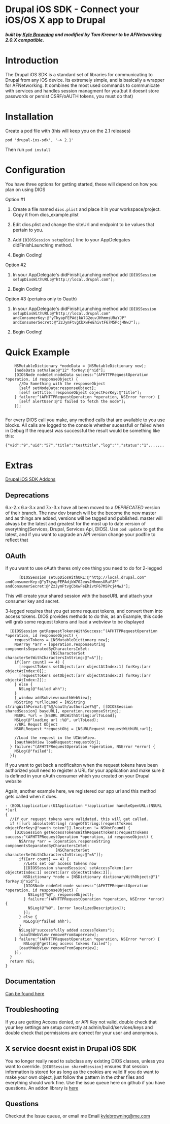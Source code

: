 Drupal iOS SDK - Connect your iOS/OS X app to Drupal
================================
##### built by [Kyle Browning](http://kylebrowning.com) and modified by Tom Kremer to be AFNetworking 2.0.X compatible.
Introduction
================================
The Drupal iOS SDK is a standard set of libraries for communicating to Drupal from any iOS device. Its extremely simple, and is basically a wrapper for AFNetworking. It combines the most used commands to communicate with services and handles session managment for you(but it doesnt store passwords or persist CSRF/oAUTH tokens, you must do that)

Installation
================================
Create a pod file with (this will keep you on the 2.1 releases) 
```
pod 'drupal-ios-sdk', '~> 2.1'
```
Then run `pod install`

Configuration
================================
You have three options for getting started, these will depend on how you plan on using DIOS

Option #1

1. Create a file named `dios.plist` and place it in your workspace/project. Copy it from dios_example.plist

2. Edit dios.plist and change the siteUrl and endpoint to be values that pertain to you.
 
3. Add `[DIOSSession setupDios]` line to your AppDelegates didFinishLaunching method.

4. Begin Coding!

 
Option #2

1. In your AppDelegate's didFinishLaunching method add `[DIOSSession setupDiosWithURL:@"http://local.drupal.com"];`

2. Begin Coding!

Option #3 (pertains only to Oauth)

1. In your AppDelegate's didFinishLaunching method add `[DIOSSession setupDiosWithURL:@"http://local.drupal.com" andConsumerKey:@"yTkyapFEPAdjkW7G2euvJHhmmsURaYJP" andConsumerSecret:@"ZzJymFtvgCbXwFeEhivtF67M5Pcj4NwJ"];;`

2. Begin Coding!

Quick Example
===============================
```obj-c
    NSMutableDictionary *nodeData = [NSMutableDictionary new];
    [nodeData setValue:@"12" forKey:@"nid"];
    [DIOSNode nodeGet:nodeData success:^(AFHTTPRequestOperation *operation, id responseObject) {
      //Do Something with the responseObject
      [self setNodeData:responseObject];
      [self setTitle:[responseObject objectForKey:@"title"];
    } failure:^(AFHTTPRequestOperation *operation, NSError *error) {
      [self alertUser:@"I failed to fetch the node"];   
    }];
    
```
For every DIOS call you make, any method calls that are available to you use blocks.
All calls are logged to the console whether sucessfull or failed when in Debug
If the request was successful the result would be something like this:

    {"vid":"9","uid":"57","title":"testtitle","log":"","status":"1".......
    

Extras
===============================
[Drupal iOS SDK Addons](https://github.com/utneon/drupal-ios-sdk-addons)

Deprecations
--------------------
6.x-2.x 6.x-3.x and 7.x-3.x have all been moved to a  *DEPRECATED* version of their branch.
The new dev branch will be the become the new master and as things are added, versions will be tagged and published.
master will always be the latest and greatest for the most up to date version of everything(Services, Drupal, Services Api, DIOS). Use `pod update` to get the latest, and if you want to upgrade an API version change your podfile to reflect that

OAuth
--------------------
If you want to use oAuth theres only one thing you need to do for 2-legged
```obj-c
      [DIOSSession setupDiosWithURL:@"http://local.drupal.com" andConsumerKey:@"yTkyapFEPAdjkW7G2euvJHhmmsURaYJP" andConsumerSecret:@"ZzJymFtvgCbXwFeEhivtF67M5Pcj4NwJ"];
```
This will create your shared session with the baseURL and attach your consumer key and secret.

3-legged requires that you get some request tokens, and convert them into access tokens.
DIOS provides methods to do this, as an Example, this code will grab some request tokens and load a webview to be displayed

```obj-c
  [DIOSSession getRequestTokensWithSuccess:^(AFHTTPRequestOperation *operation, id responseObject) {
    requestTokens = [NSMutableDictionary new];
    NSArray *arr = [operation.responseString componentsSeparatedByCharactersInSet:
                    [NSCharacterSet characterSetWithCharactersInString:@"=&"]];
    if([arr count] == 4) {
      [requestTokens setObject:[arr objectAtIndex:1] forKey:[arr objectAtIndex:0]];
      [requestTokens setObject:[arr objectAtIndex:3] forKey:[arr objectAtIndex:2]];
    } else {
      NSLog(@"failed ahh");
    }
    [_window addSubview:oauthWebView];
    NSString *urlToLoad = [NSString stringWithFormat:@"%@/oauth/authorize?%@", [[DIOSSession sharedSession] baseURL], operation.responseString];
    NSURL *url = [NSURL URLWithString:urlToLoad];
    NSLog(@"loading url :%@", urlToLoad);
    //URL Requst Object
    NSURLRequest *requestObj = [NSURLRequest requestWithURL:url];

    //Load the request in the UIWebView.
    [oauthWebView loadRequest:requestObj];
  } failure:^(AFHTTPRequestOperation *operation, NSError *error) {
    NSLog(@"failed");
  }];
```

If you want to get back a notificaiton when the request tokens have been authorized youll need to register a URL
for your application and make sure it is defined in your oAuth consumer which you created on your Drupal website

Again, another example here, we registered our app url and this method gets called when it does.

```obj-c
- (BOOL)application:(UIApplication *)application handleOpenURL:(NSURL *)url
{
  //If our request tokens were validated, this will get called.
  if ([[url absoluteString] rangeOfString:[requestTokens objectForKey:@"oauth_token"]].location != NSNotFound) {
    [DIOSSession getAccessTokensWithRequestTokens:requestTokens success:^(AFHTTPRequestOperation *operation, id responseObject) {
      NSArray *arr = [operation.responseString componentsSeparatedByCharactersInSet:
                      [NSCharacterSet characterSetWithCharactersInString:@"=&"]];
      if([arr count] == 4) {
        //Lets set our access tokens now
        [[DIOSSession sharedSession] setAccessToken:[arr objectAtIndex:1] secret:[arr objectAtIndex:3]];
        NSDictionary *node = [NSDictionary dictionaryWithObject:@"1" forKey:@"nid"];
        [DIOSNode nodeGet:node success:^(AFHTTPRequestOperation *operation, id responseObject) {
          NSLog(@"%@", responseObject);
        } failure:^(AFHTTPRequestOperation *operation, NSError *error) {
          NSLog(@"%@", [error localizedDescription]);
        }];
      } else {
        NSLog(@"failed ahh");
      }
      NSLog(@"successfully added accessTokens");
      [oauthWebView removeFromSuperview];
    } failure:^(AFHTTPRequestOperation *operation, NSError *error) {
        NSLog(@"getting access tokens failed");
      [oauthWebView removeFromSuperview];
    }];
  }
  return YES;
}
```
Documentation
-----------
[Can be found here](https://github.com/kylebrowning/drupal-ios-sdk/wiki/drupal-ios-sdk-2.0)

Troubleshooting
----------
If you are getting Access denied, or API Key not valid, double check that your key settings are setup correctly at admin/build/services/keys and double check that permissions are correct for your user and anonymous.

X service doesnt exist in Drupal iOS SDK
----------
You no longer really need to subclass any existing DIOS classes, unless you want to override.
`[DIOSSession sharedSession]` ensures that session information is stored for as long as the cookies are valid
If you do want to make your own object, just follow the pattern in the other files and everything should work fine.
Use the issue queue here on github if you have questions. An addon library is [here](https://github.com/utneon/drupal-ios-sdk-addons)

Questions
----------
Checkout the Issue queue, or email me
Email kylebrowning@me.com
